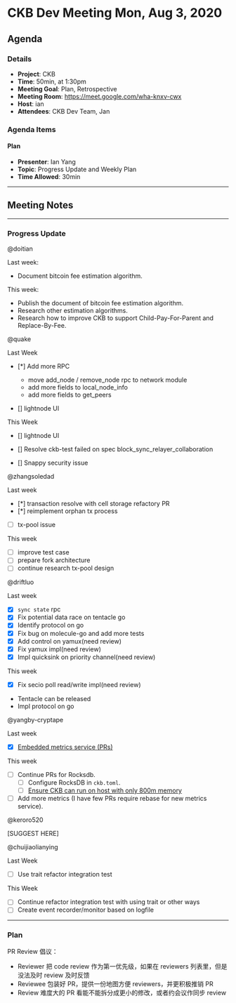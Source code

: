 # CKB Dev Meeting Mon, Aug 3, 2020

## Agenda

### Details

* **Project**: CKB
* **Time**: 50min, at 1:30pm
* **Meeting Goal**: Plan, Retrospective
* **Meeting Room**: https://meet.google.com/wha-knxv-cwx
* **Host**: ian
* **Attendees**: CKB Dev Team, Jan

### Agenda Items

#### Plan

* **Presenter**: Ian Yang
* **Topic**: Progress Update and Weekly Plan
* **Time Allowed**: 30min

---
## Meeting Notes

---
### Progress Update

@doitian

Last week:

* Document bitcoin fee estimation algorithm.
    
This week:    

* Publish the document of bitcoin fee estimation algorithm.
* Research other estimation algorithms.
* Research how to improve CKB to support Child-Pay-For-Parent and Replace-By-Fee.

@quake

Last Week 

- [*] Add more RPC
  - move add_node / remove_node rpc to network module
  - add more fields to local_node_info
  - add more fields to get_peers
  
- [] lightnode UI

This Week

- [] lightnode UI

- [] Resolve ckb-test failed on spec block_sync_relayer_collaboration

- [] Snappy security issue

@zhangsoledad

Last week
- [*] transaction resolve with cell storage refactory PR
- [*] reimplement orphan tx process
- [ ] tx-pool issue

This week
- [ ] improve test case
- [ ] prepare fork architecture
- [ ] continue research tx-pool design

@driftluo

Last week
- [x] `sync state` rpc
- [x] Fix potential data race on tentacle go
- [x] Identify protocol on go
- [x] Fix bug on molecule-go and add more tests
- [x] Add control on yamux(need review)
- [x] Fix yamux impl(need review)
- [x] Impl quicksink on priority channel(need review)

This week
- [x] Fix secio poll read/write impl(need review)
- Tentacle can be released
- Impl protocol on go

@yangby-cryptape

Last week
- [x] [Embedded metrics service (PRs)](https://github.com/nervosnetwork/ckb-internal/issues/602)

This week
- [ ] Continue PRs for Rocksdb.
  - [ ] Configure RocksDB in `ckb.toml`.
  - [ ] [Ensure CKB can run on host with only 800m memory](https://github.com/nervosnetwork/ckb-internal/issues/689)
- [ ] Add more metrics (I have few PRs require rebase for new metrics service).

@keroro520

[SUGGEST HERE]

@chuijiaolianying

Last Week

 - [ ]  Use trait refactor integration test
 
This Week

 - [ ] Continue refactor integration test with using trait or other ways
 - [ ] Create event recorder/monitor based on logfile

---
### Plan

PR Review 倡议：

* Reviewer 把 code review 作为第一优先级，如果在 reviewers 列表里，但是没法及时 review 及时反馈
* Reviewee 包装好 PR，提供一份地图方便 reviewers，并更积极推销 PR
* Review 难度大的 PR 看能不能拆分成更小的修改，或者约会议作同步 review

